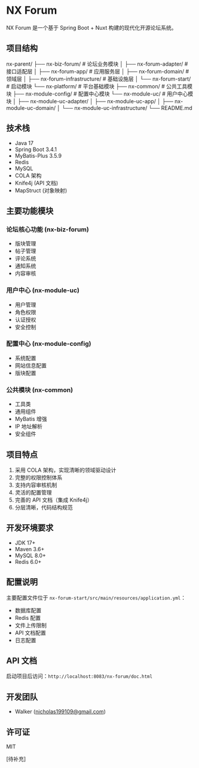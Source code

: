 # NX Forum

NX Forum 是一个基于 Spring Boot + Nuxt 构建的现代化开源论坛系统。

## 项目结构

nx-parent/
├── nx-biz-forum/ # 论坛业务模块
│ ├── nx-forum-adapter/ # 接口适配层
│ ├── nx-forum-app/ # 应用服务层
│ ├── nx-forum-domain/ # 领域层
│ ├── nx-forum-infrastructure/ # 基础设施层
│ └── nx-forum-start/ # 启动模块
└── nx-platform/ # 平台基础模块
├── nx-common/ # 公共工具模块
├── nx-module-config/ # 配置中心模块
└── nx-module-uc/ # 用户中心模块
│ ├── nx-module-uc-adapter/
│ ├── nx-module-uc-app/
│ ├── nx-module-uc-domain/
│ └── nx-module-uc-infrastructure/
└── README.md

## 技术栈

- Java 17
- Spring Boot 3.4.1
- MyBatis-Plus 3.5.9
- Redis
- MySQL
- COLA 架构
- Knife4j (API 文档)
- MapStruct (对象映射)

## 主要功能模块

### 论坛核心功能 (nx-biz-forum)

- 版块管理
- 帖子管理
- 评论系统
- 通知系统
- 内容审核

### 用户中心 (nx-module-uc)

- 用户管理
- 角色权限
- 认证授权
- 安全控制

### 配置中心 (nx-module-config)

- 系统配置
- 网站信息配置
- 版块配置

### 公共模块 (nx-common)

- 工具类
- 通用组件
- MyBatis 增强
- IP 地址解析
- 安全组件

## 项目特点

1. 采用 COLA 架构，实现清晰的领域驱动设计
2. 完整的权限控制体系
3. 支持内容审核机制
4. 灵活的配置管理
5. 完善的 API 文档（集成 Knife4j）
6. 分层清晰，代码结构规范

## 开发环境要求

- JDK 17+
- Maven 3.6+
- MySQL 8.0+
- Redis 6.0+

## 配置说明

主要配置文件位于 `nx-forum-start/src/main/resources/application.yml`：

- 数据库配置
- Redis 配置
- 文件上传限制
- API 文档配置
- 日志配置

## API 文档

启动项目后访问：`http://localhost:8083/nx-forum/doc.html`

## 开发团队

- Walker (nicholas199109@gmail.com)

## 许可证

MIT

[待补充]
